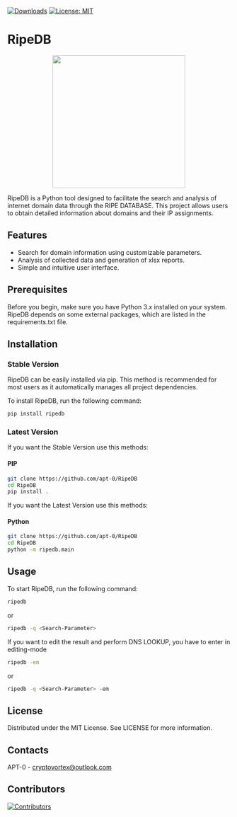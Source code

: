 [![Downloads](https://static.pepy.tech/badge/ripedb)](https://pepy.tech/project/ripedb)
[![License: MIT](https://img.shields.io/badge/License-MIT-yellow.svg)](https://opensource.org/licenses/MIT)

# RipeDB
<p align="center">
  <img src="https://github.com/apt-0/RipeDB/blob/main/assets/RipeDB_Image.jpg" width="300" height="300">
</p>

RipeDB is a Python tool designed to facilitate the search and analysis of internet domain data through the RIPE DATABASE. This project allows users to obtain detailed information about domains and their IP assignments.

## Features

- Search for domain information using customizable parameters.
- Analysis of collected data and generation of xlsx reports.
- Simple and intuitive user interface.

## Prerequisites

Before you begin, make sure you have Python 3.x installed on your system. RipeDB depends on some external packages, which are listed in the requirements.txt file.

## Installation

### Stable Version
RipeDB can be easily installed via pip. This method is recommended for most users as it automatically manages all project dependencies.

To install RipeDB, run the following command:

```bash
pip install ripedb
```

### Latest Version
If you want the Stable Version use this methods:

#### PIP
```bash
git clone https://github.com/apt-0/RipeDB
cd RipeDB
pip install .
```
If you want the Latest Version use this methods:

#### Python
```bash
git clone https://github.com/apt-0/RipeDB
cd RipeDB
python -m ripedb.main
```

## Usage
To start RipeDB, run the following command:
```bash
ripedb
```
or

```bash
ripedb -q <Search-Parameter>
```
If you want to edit the result and perform DNS LOOKUP, you have to enter in editing-mode

```bash
ripedb -em
```
or 

```bash
ripedb -q <Search-Parameter> -em
```

## License
Distributed under the MIT License. See LICENSE for more information.

## Contacts
APT-0  - cryptovortex@outlook.com

## Contributors
[![Contributors](https://contrib.rocks/image?repo=apt-0/RipeDB)](https://github.com/apt-0/RipeDB/graphs/contributors)